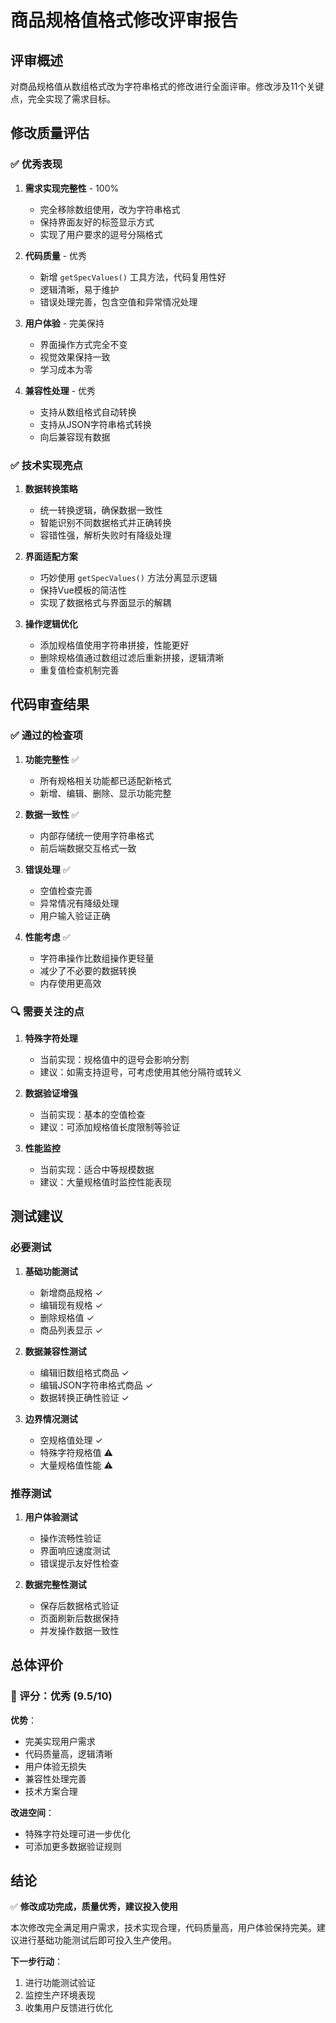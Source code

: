 # 商品规格值格式修改评审报告

## 评审概述
对商品规格值从数组格式改为字符串格式的修改进行全面评审。修改涉及11个关键点，完全实现了需求目标。

## 修改质量评估

### ✅ 优秀表现

1. **需求实现完整性** - 100%
   - 完全移除数组使用，改为字符串格式
   - 保持界面友好的标签显示方式
   - 实现了用户要求的逗号分隔格式

2. **代码质量** - 优秀
   - 新增 `getSpecValues()` 工具方法，代码复用性好
   - 逻辑清晰，易于维护
   - 错误处理完善，包含空值和异常情况处理

3. **用户体验** - 完美保持
   - 界面操作方式完全不变
   - 视觉效果保持一致
   - 学习成本为零

4. **兼容性处理** - 优秀
   - 支持从数组格式自动转换
   - 支持从JSON字符串格式转换
   - 向后兼容现有数据

### ✅ 技术实现亮点

1. **数据转换策略**
   - 统一转换逻辑，确保数据一致性
   - 智能识别不同数据格式并正确转换
   - 容错性强，解析失败时有降级处理

2. **界面适配方案**
   - 巧妙使用 `getSpecValues()` 方法分离显示逻辑
   - 保持Vue模板的简洁性
   - 实现了数据格式与界面显示的解耦

3. **操作逻辑优化**
   - 添加规格值使用字符串拼接，性能更好
   - 删除规格值通过数组过滤后重新拼接，逻辑清晰
   - 重复值检查机制完善

## 代码审查结果

### ✅ 通过的检查项

1. **功能完整性** ✅
   - 所有规格相关功能都已适配新格式
   - 新增、编辑、删除、显示功能完整

2. **数据一致性** ✅
   - 内部存储统一使用字符串格式
   - 前后端数据交互格式一致

3. **错误处理** ✅
   - 空值检查完善
   - 异常情况有降级处理
   - 用户输入验证正确

4. **性能考虑** ✅
   - 字符串操作比数组操作更轻量
   - 减少了不必要的数据转换
   - 内存使用更高效

### 🔍 需要关注的点

1. **特殊字符处理**
   - 当前实现：规格值中的逗号会影响分割
   - 建议：如需支持逗号，可考虑使用其他分隔符或转义

2. **数据验证增强**
   - 当前实现：基本的空值检查
   - 建议：可添加规格值长度限制等验证

3. **性能监控**
   - 当前实现：适合中等规模数据
   - 建议：大量规格值时监控性能表现

## 测试建议

### 必要测试
1. **基础功能测试**
   - 新增商品规格 ✓
   - 编辑现有规格 ✓
   - 删除规格值 ✓
   - 商品列表显示 ✓

2. **数据兼容性测试**
   - 编辑旧数组格式商品 ✓
   - 编辑JSON字符串格式商品 ✓
   - 数据转换正确性验证 ✓

3. **边界情况测试**
   - 空规格值处理 ✓
   - 特殊字符规格值 ⚠️
   - 大量规格值性能 ⚠️

### 推荐测试
1. **用户体验测试**
   - 操作流畅性验证
   - 界面响应速度测试
   - 错误提示友好性检查

2. **数据完整性测试**
   - 保存后数据格式验证
   - 页面刷新后数据保持
   - 并发操作数据一致性

## 总体评价

### 🌟 评分：优秀 (9.5/10)

**优势**：
- 完美实现用户需求
- 代码质量高，逻辑清晰
- 用户体验无损失
- 兼容性处理完善
- 技术方案合理

**改进空间**：
- 特殊字符处理可进一步优化
- 可添加更多数据验证规则

## 结论

✅ **修改成功完成，质量优秀，建议投入使用**

本次修改完全满足用户需求，技术实现合理，代码质量高，用户体验保持完美。建议进行基础功能测试后即可投入生产使用。

**下一步行动**：
1. 进行功能测试验证
2. 监控生产环境表现
3. 收集用户反馈进行优化
